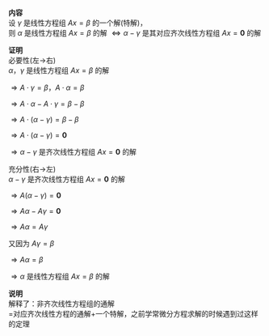 **内容**  
设 $\gamma$ 是线性方程组 $Ax=\beta$ 的一个解(特解)，  
则 $\alpha$ 是线性方程组 $Ax=\beta$ 的解 $\Leftrightarrow\alpha  
-\gamma$ 是其对应齐次线性方程组 $Ax=\mathbf0$ 的解  
  
**证明**  
必要性(左→右)  
 $\alpha，\gamma$ 是线性方程组 $Ax=\beta$ 的解  
  
 $\Rightarrow  
A\cdot \gamma=\beta，A\cdot \alpha=\beta$  
  
 $\Rightarrow A\cdot \alpha-A\cdot \gamma  
=\beta-\beta$  
  
 $\Rightarrow A\cdot(\alpha-\gamma)=\beta-\beta$  
  
 $\Rightarrow A\cdot(\alpha-\gamma)=\mathbf0$  
  
 $\Rightarrow\alpha-\gamma$ 是齐次线性方程组 $Ax=\mathbf0$ 的解  
  
  
  
充分性(右→左)  
 $\alpha-\gamma$ 是齐次线性方程组 $Ax=\mathbf0$ 的解  
  
 $\Rightarrow A(\alpha-\gamma)=\mathbf0$  
  
 $\Rightarrow A\alpha-A\gamma=\mathbf0$  
  
 $\Rightarrow A\alpha=A\gamma$  
  
又因为 $A\gamma=\beta$  
  
 $\Rightarrow A\alpha=\beta$  
  
 $\Rightarrow\alpha$ 是线性方程组 $Ax=\beta$ 的解  
  
**说明**  
解释了：非齐次线性方程组的通解  
=对应齐次线性方程的通解+一个特解，之前学常微分方程求解的时候遇到过这样的定理  
